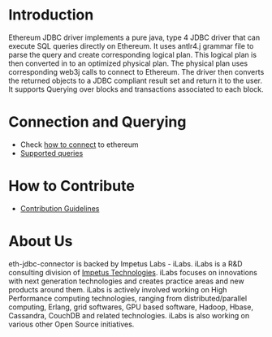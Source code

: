 # Introduction 
Ethereum JDBC driver implements a pure java, type 4 JDBC driver that can execute SQL queries directly on Ethereum. It uses antlr4.j grammar file to parse the query and create corresponding logical plan. This logical plan is then converted in to an optimized physical plan. The physical plan uses corresponding web3j calls to connect to Ethereum. The driver then converts the returned objects to a JDBC compliant result set and return it to the user.
It supports Querying over blocks and transactions associated to each block.

# Connection and Querying

- Check [how to connect](http://git-impetus.impetus.co.in/RND-LABS/eth-jdbc-connector/wikis/how-to-connect) to ethereum
- [Supported queries](http://git-impetus.impetus.co.in/RND-LABS/eth-jdbc-connector/wikis/jdbc-querying)

# How to Contribute

- [Contribution Guidelines](http://git-impetus.impetus.co.in/RND-LABS/eth-jdbc-connector/wikis/how-to-contribute)

About Us
========
eth-jdbc-connector is backed by Impetus Labs - iLabs. iLabs is a R&D consulting division of [Impetus Technologies](http://www.impetus.com). iLabs focuses on innovations with next generation technologies and creates practice areas and new products around them. iLabs is actively involved working on High Performance computing technologies, ranging from distributed/parallel computing, Erlang, grid softwares, GPU based software, Hadoop, Hbase, Cassandra, CouchDB and related technologies. iLabs is also working on various other Open Source initiatives.